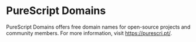 # PureScript Domains

PureScript Domains offers free domain names for open-source projects and community members. For more information, visit https://purescri.pt/.
